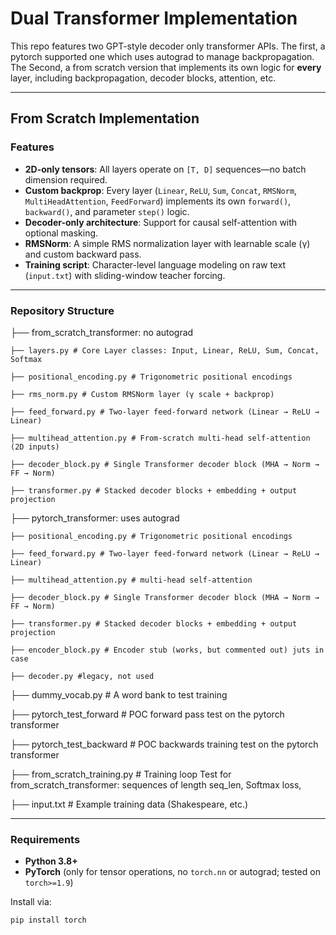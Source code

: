 # Dual Transformer Implementation
This repo features two GPT-style decoder only transformer APIs. The first, a pytorch supported one which uses autograd to manage backpropagation. The Second, a from scratch version that implements its own logic for **every** layer, including backpropagation, decoder blocks, attention, etc.


---
## From Scratch Implementation
### Features

- **2D-only tensors**: All layers operate on `[T, D]` sequences—no batch dimension required.  
- **Custom backprop**: Every layer (`Linear`, `ReLU`, `Sum`, `Concat`, `RMSNorm`, `MultiHeadAttention`, `FeedForward`) implements its own `forward()`, `backward()`, and parameter `step()` logic.  
- **Decoder-only architecture**: Support for causal self-attention with optional masking.  
- **RMSNorm**: A simple RMS normalization layer with learnable scale (γ) and custom backward pass.  
- **Training script**: Character-level language modeling on raw text (`input.txt`) with sliding-window teacher forcing.

---

### Repository Structure

├── from_scratch_transformer: no autograd
    
    ├── layers.py # Core Layer classes: Input, Linear, ReLU, Sum, Concat, Softmax 
    
    ├── positional_encoding.py # Trigonometric positional encodings 
    
    ├── rms_norm.py # Custom RMSNorm layer (γ scale + backprop) 
    
    ├── feed_forward.py # Two-layer feed-forward network (Linear → ReLU → Linear) 
    
    ├── multihead_attention.py # From-scratch multi-head self-attention (2D inputs) 
    
    ├── decoder_block.py # Single Transformer decoder block (MHA → Norm → FF → Norm) 
    
    ├── transformer.py # Stacked decoder blocks + embedding + output projection 
    
├── pytorch_transformer: uses autograd
    
    ├── positional_encoding.py # Trigonometric positional encodings 
    
    ├── feed_forward.py # Two-layer feed-forward network (Linear → ReLU → Linear) 
    
    ├── multihead_attention.py # multi-head self-attention
    
    ├── decoder_block.py # Single Transformer decoder block (MHA → Norm → FF → Norm) 
    
    ├── transformer.py # Stacked decoder blocks + embedding + output projection 

    ├── encoder_block.py # Encoder stub (works, but commented out) juts in case

    ├── decoder.py #legacy, not used

├── dummy_vocab.py # A word bank to test training

├── pytorch_test_forward # POC forward pass test on the pytorch transformer

├── pytorch_test_backward # POC backwards training test on the pytorch transformer

├── from_scratch_training.py # Training loop Test for from_scratch_transformer: sequences of length seq_len, Softmax loss, 

├── input.txt # Example training data (Shakespeare, etc.) 

---

### Requirements

- **Python 3.8+**  
- **PyTorch** (only for tensor operations, no `torch.nn` or autograd; tested on `torch>=1.9`)

Install via:

```bash
pip install torch
